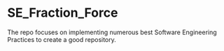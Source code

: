 # SE_Fraction_Force
The repo focuses on implementing numerous best Software Engineering Practices to create a good repository. 
